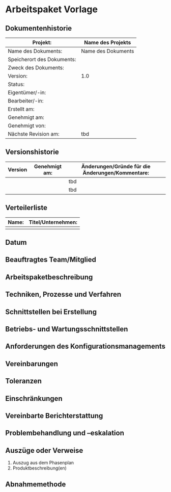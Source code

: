 # Arbeitspaket Vorlage

## Dokumentenhistorie
|    Projekt:                      |    Name des Projekts     |
|----------------------------------|--------------------------|
|    Name des Dokuments:           |    Name des Dokuments    |
|    Speicherort des Dokuments:    |                          |
|    Zweck des Dokuments:          |                          |
|    Version:                      |    1.0                   |
|    Status:                       |                          |
|    Eigentümer/-in:               |                          |
|    Bearbeiter/-in:               |                          |
|    Erstellt am:                  |                          |
|    Genehmigt am:                 |                          |
|    Genehmigt von:                |                          |
|    Nächste Revision am:          |    tbd                   |


## Versionshistorie
|   Version     |   Genehmigt am:   |   Änderungen/Gründe für die Änderungen/Kommentare: |
|---------------|-------------------|----------------------------------------------------|
|   |   | tbd  |
|   |   | tbd  |

## Verteilerliste
|    Name:                      |    Titel/Unternehmen:     |
|-------------------------------|---------------------------|
|  |  |  |


## Datum

## Beauftragtes Team/Mitglied

## Arbeitspaketbeschreibung

## Techniken, Prozesse und Verfahren

## Schnittstellen bei Erstellung

## Betriebs- und Wartungsschnittstellen

## Anforderungen des Konfigurationsmanagements

## Vereinbarungen

## Toleranzen

## Einschränkungen

## Vereinbarte Berichterstattung

## Problembehandlung und –eskalation

## Auszüge oder Verweise
1. Auszug aus dem Phasenplan
2. Produktbeschreibung(en)

## Abnahmemethode
